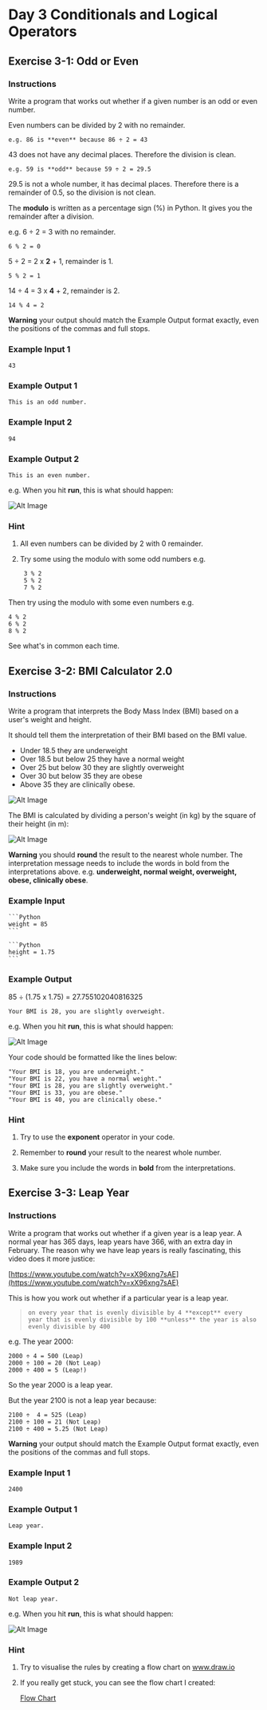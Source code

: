 # Day 3 Conditionals and Logical Operators

## Exercise 3-1: Odd or Even

### Instructions

Write a program that works out whether if a given number is an odd or even number.

Even numbers can be divided by 2 with no remainder.

    e.g. 86 is **even** because 86 ÷ 2 = 43

43 does not have any decimal places. Therefore the division is clean.

    e.g. 59 is **odd** because 59 ÷ 2 = 29.5

29.5 is not a whole number, it has decimal places. Therefore there is a remainder of 0.5, so the division is not clean.

The **modulo** is written as a percentage sign (%) in Python. It gives you the remainder after a division.

e.g. 6 ÷ 2 = 3 with no remainder.

    6 % 2 = 0

5 ÷ 2 = 2 x **2** + 1, remainder is 1.

    5 % 2 = 1

14 ÷ 4 = 3 x **4** + 2, remainder is 2.

    14 % 4 = 2

**Warning** your output should match the Example Output format exactly, even the positions of the commas and full stops.

### Example Input 1

    43

### Example Output 1

    This is an odd number.

### Example Input 2

    94

### Example Output 2

    This is an even number.

e.g. When you hit **run**, this is what should happen:

![Alt Image](https://cdn.fs.teachablecdn.com/bkF9TKJSTGksvxNzOtba)

### Hint

1. All even numbers can be divided by 2 with 0 remainder.

2. Try some using the modulo with some odd numbers e.g.

        3 % 2
        5 % 2
        7 % 2

Then try using the modulo with some even numbers e.g.

    4 % 2
    6 % 2
    8 % 2

See what's in common each time.

## Exercise 3-2: BMI Calculator 2.0

### Instructions

Write a program that interprets the Body Mass Index (BMI) based on a user's weight and height.

It should tell them the interpretation of their BMI based on the BMI value.

- Under 18.5 they are underweight
- Over 18.5 but below 25 they have a normal weight
- Over 25 but below 30 they are slightly overweight
- Over 30 but below 35 they are obese
- Above 35 they are clinically obese.

![Alt Image](https://cdn.fs.teachablecdn.com/qTOp8afxSkGfU5YGYf36)

The BMI is calculated by dividing a person's weight (in kg) by the square of their height (in m):

![Alt Image](https://cdn.fs.teachablecdn.com/jKHjnLrNQjqzdz3MTMyv)

**Warning** you should **round** the result to the nearest whole number. The interpretation message needs to include the words in bold from the interpretations above. e.g. **underweight, normal weight,  overweight, obese, clinically obese**.

### Example Input

    ```Python
    weight = 85
    ```

    ```Python
    height = 1.75
    ```

### Example Output

85 ÷ (1.75 x 1.75) =  27.755102040816325

    Your BMI is 28, you are slightly overweight.

e.g. When you hit **run**, this is what should happen:

![Alt Image](https://cdn.fs.teachablecdn.com/mGRynIETXuVqoDk8unci)

Your code should be formatted like the lines below:

    "Your BMI is 18, you are underweight."
    "Your BMI is 22, you have a normal weight."
    "Your BMI is 28, you are slightly overweight."
    "Your BMI is 33, you are obese."
    "Your BMI is 40, you are clinically obese."

### Hint

1. Try to use the **exponent** operator in your code.

2. Remember to **round** your result to the nearest whole number.

3. Make sure you include the words in **bold** from the interpretations.

## Exercise 3-3: Leap Year

### Instructions

Write a program that works out whether if a given year is a leap year. A normal year has 365 days, leap years have 366, with an extra day in February. The reason why we have leap years is really fascinating, this video does it more justice:

[https://www.youtube.com/watch?v=xX96xng7sAE](https://www.youtube.com/watch?v=xX96xng7sAE)

This is how you work out whether if a particular year is a leap year.

> `on every year that is evenly divisible by 4
> **except** every year that is evenly divisible by 100
> **unless** the year is also evenly divisible by 400`

e.g. The year 2000:

    2000 ÷ 4 = 500 (Leap)
    2000 ÷ 100 = 20 (Not Leap)
    2000 ÷ 400 = 5 (Leap!)

So the year 2000 is a leap year.

But the year 2100 is not a leap year because:

    2100 ÷  4 = 525 (Leap)
    2100 ÷ 100 = 21 (Not Leap)
    2100 ÷ 400 = 5.25 (Not Leap)

**Warning** your output should match the Example Output format exactly, even the positions of the commas and full stops.

### Example Input 1

    2400

### Example Output 1

    Leap year.

### Example Input 2

    1989

### Example Output 2

    Not leap year.

e.g. When you hit **run**, this is what should happen:  

![Alt Image](https://cdn.fs.teachablecdn.com/AthNqKoSm6JD4sMom2X2)

### Hint

1. Try to visualise the rules by creating a flow chart on www.draw.io

2. If you really get stuck, you can see the flow chart I created:

    [Flow Chart](https://bit.ly/36BjS2D)
